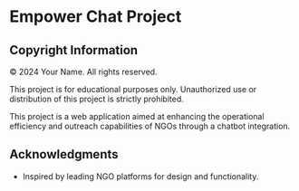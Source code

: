 # Empower Chat Project

## Copyright Information

© 2024 Your Name. All rights reserved.

This project is for educational purposes only. Unauthorized use or distribution of this project is strictly prohibited. 

This project is a web application aimed at enhancing the operational efficiency and outreach capabilities of NGOs through a chatbot integration.

## Acknowledgments

- Inspired by leading NGO platforms for design and functionality.
